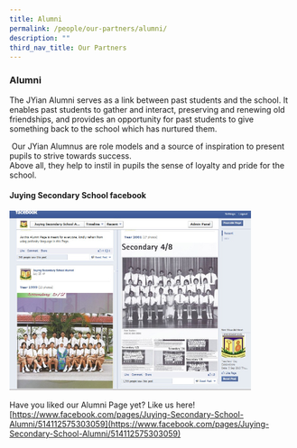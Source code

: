 ```yaml
---
title: Alumni
permalink: /people/our-partners/alumni/
description: ""
third_nav_title: Our Partners
---
```

### **Alumni**
The JYian Alumni serves as a link between past students and the school. It enables past students to gather and interact, preserving and renewing old friendships, and provides an opportunity for past students to give something back to the school which has nurtured them.  
  
&nbsp;Our JYian Alumnus are role models and a source of inspiration to present pupils to strive towards success.  
Above all, they help to instil in pupils the sense of loyalty and pride for the school.

#### **Juying Secondary School facebook**

<img src="/images/alumni.jpg" style="width:85%">

Have you liked our Alumni Page yet?&nbsp;Like us here!<br>
[https://www.facebook.com/pages/Juying-Secondary-School-Alumni/514112575303059](https://www.facebook.com/pages/Juying-Secondary-School-Alumni/514112575303059)